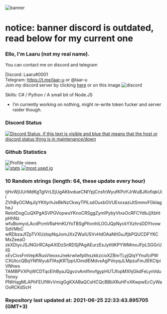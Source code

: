 
![banner](https://raw.githubusercontent.com/stop-bark/stop-bark/master/banner4.png)
# notice: banner discord is outdated, read below for my current one


### Ello, I'm Laaru (not my real name).

You can contact me on discord and telegram  

Discord: Laaru#0001  
Telegram: https://t.me/laar-u or @laar-u  
Join my discord server by clicking [here](https://discord.gg/invite/monk) or on this image ![discord](https://discord.com/api/guilds/848458923136122901/embed.png)

Skills: C# / Python / A small bit of Node.JS  

- I’m currently working on nothing, might re-write token fucker and server raider though.

### Discord Status
[![Discord Status, if this text is visible and blue that means that the host or discord status thing is in maintenance/down](https://discord.c99.nl/widget/theme-4/739824148267925565.png)](https://discord.c99.nl/)

### Github Statistics
![Profile views](https://komarev.com/ghpvc/?username=Laar-u) <br> [![stats](https://github-readme-stats.vercel.app/api?username=Laar-u&show_icons=true&theme=synthwave)](https://github.com/anuraghazra/github-readme-stats) [![most used ig](https://github-readme-stats.vercel.app/api/top-langs/?username=Laar-u&layout=compact&theme=synthwave&show_icons=true&langs_count=10)]((https://github.com/anuraghazra/github-readme-stats))

### 10 Random strings (length: 64, these update every hour)
tjHvWjUUrMdKgTglVrLEjUgAKbvdueCNIYpjCnsfcWyufKPoYJrWuBJKofiqkUil
ZVhByOCMqJlyYKtlyrhJeBkNzCkwyTPlLsdOuxbGVUExxxaziJtSmmvFGklagheJ
RelotDogCuQXPgASVPGVopwuYKnoCRSggZymlPybyVtxsOcRFCYdbJjXbhtpHhNz
wfuBomyoLAcdPcmVRaHmKUYoTBSgPItvnhILOOJQpNyckYXzhrsDDYtvowSdVMbC
wRDbzaJfZpTVXUzlxpNqJomJXxZWuIUSVvHdOAaNtIGuJfjbPQUCDFYKCMxZeeaO
zkXDiycJSJNGirRCApAXIDzSnRDSjPAgAEurzEsJytItlKPYWMmoJFpLSGGrUilS
xEvCivsFmVepKRusVieoxxJnekrwIwfpIlhszkkzcioXZBnrTLyjQIqYYnufciPW
CXUtccQBqYNfWyubTfAsjKRTppUOmdlEMdvsAgPVoyqJLMpzuFmJIEKCtpiVNhws
TAMBPVXPqWCDTqcElhByaJQgvzvAmlfmvfgypHUTJfopMXhjGkdFeLynVduTonxy
PNIHqgMLAPhFEUfWvVmigGgKXABaQCsHCQcBBbXRuHFxXKwpwEcCyWaOoRCKdScH

### Repository last updated at: 2021-06-25 22:33:43.895705 (GMT+3)
